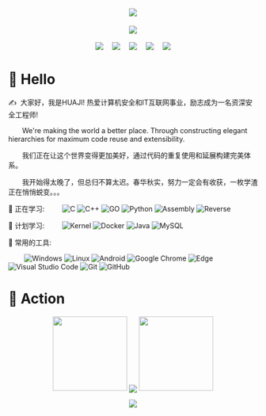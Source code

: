 <!-- 动态打字效果 -->
<h1 align="center">
  <a href="https://huajien.gitee.io/">
    <img src="https://readme-typing-svg.herokuapp.com/?lines=console.log(%22Hello%2C%20World!%22);HUAJI祝您今天愉快!&center=true&size=27">
  </a>
</h1>

<!-- 敲代码的图片 -->

<div align="center" ><img order-radius="100px" src="https://fastly.jsdelivr.net/gh/huajien/picgo/img/202108300019556.gif"/></div>

<br>

<!-- 个人资料徽标 -->

<div align="center">
<!-- gitee徽标 -->
  <a href="https://huajien.gitee.io/"><img src="https://img.shields.io/badge/website-个人网站-blue"></a>&emsp;
  <!-- CSDN徽标 -->
  <a href="https://blog.csdn.net/qq_46108521"><img src="https://img.shields.io/badge/CSDN-博客-c32136"></a>&emsp;
  <!-- B站徽标 -->
  <a href="https://space.bilibili.com/452307664"><img 
src="https://img.shields.io/badge/bilibili-B站-ff69b4"></a>&emsp;
  <!-- 知乎徽标 -->   
  <a href="https://www.zhihu.com/people/hua-ji-93-94"><img src="https://img.shields.io/badge/zhihu-知乎-blue"></a>&emsp;
<!-- 访客数统计徽标 -->
  <img src="https://visitor-badge.glitch.me/badge?page_id=huajien" /></div>



#  🙋 Hello

<p>✍️&nbsp;&nbsp;大家好，我是HUAJI! 热爱计算机安全和IT互联网事业，励志成为一名资深安全工程师!</p>
<p>&emsp;&emsp;We're making the world a better place. Through constructing elegant hierarchies for maximum code reuse and extensibility.</p>
<p>&emsp;&emsp;我们正在让这个世界变得更加美好，通过代码的重复使用和延展构建完美体系。</p>
<p>&emsp;&emsp;我开始得太晚了，但总归不算太迟。春华秋实，努力一定会有收获，一枚学渣正在悄悄蜕变。。。</p>

💪 正在学习: 
&emsp;&emsp;
![C](https://img.shields.io/badge/c-%2300599C.svg?style=flat-square&logo=c&logoColor=white)
![C++](https://img.shields.io/badge/-C++-00599C?style=flat-square&logo=c&logoColor=white)
![GO](https://img.shields.io/badge/-GO-00599C?style=flat-square&logo=go)
![Python](https://img.shields.io/badge/-Python-pink?style=flat-square&logo=Python)
![Assembly](https://img.shields.io/badge/汇编-Assembly-orange)
![Reverse](https://img.shields.io/badge/逆向-Reverse-red)

🧠 计划学习:
&emsp;&emsp;
![Kernel](https://img.shields.io/badge/内核-Kernel-blue)
![Docker](https://img.shields.io/badge/-Docker-FCC624?style=flat-square&logo=docker)
![Java](https://img.shields.io/badge/-java-yellow?style=flat-square&logo=java)
![MySQL](https://img.shields.io/badge/mysql-%2300f.svg?style=flat-square&logo=mysql&logoColor=white)


🧰 常用的工具:

&emsp;&emsp; 
![Windows](https://img.shields.io/badge/Windows-0078D6?style=flat-square&logo=windows&logoColor=white)
![Linux](https://img.shields.io/badge/Linux-FCC624?style=style=flat-square&logo=linux&logoColor=black)
![Android](https://img.shields.io/badge/Android-3DDC84?style=flat-square&logo=android&logoColor=white)
![Google Chrome](https://img.shields.io/badge/Chrome-4285F4?style=flat-square&logo=GoogleChrome&logoColor=white)
![Edge](https://img.shields.io/badge/Edge-0078D7?style=flat-square&logo=Microsoft-edge&logoColor=white)
![Visual Studio Code](https://img.shields.io/badge/-Visual%20Studio%20Code-007ACC?style=flat-square&logo=Visual%20Studio%20Code&logoColor=fff)
![Git](https://img.shields.io/badge/-Git-FCC624?style=flat-square&logo=git)
![GitHub](https://img.shields.io/badge/-GitHub-pink?style=flat-square&logo=github)


# 🚀 Action 

<!-- 连续提交代码天数记录 -->

<p align="center">
  <img width="150" src="https://fastly.jsdelivr.net/gh/huajien/picgo/img/202108300310676.png" />
  <img align="center" src="http://github-readme-streak-stats.herokuapp.com?user=huajien&theme=onedark&hide_border=true&locale=zh_Hans&date_format=[Y.]n.j" />
  <img width="150" src="https://fastly.jsdelivr.net/gh/huajien/picgo/img/202108300312623.png" />
</p>



<div align="center"><img src="https://fastly.jsdelivr.net/gh/huajien/picgo/img/202110311924844.png" /></div>

